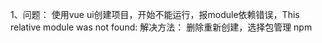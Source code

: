 1、问题： 使用vue ui创建项目，开始不能运行，报module依赖错误，This relative module was not found:
 解决方法： 删除重新创建，选择包管理 npm



